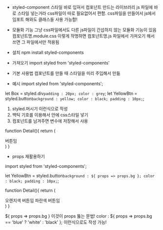 * styled-component
스타일 바로 입혀서 컴포넌트 만드는 라이브러리
js 파일에 바로 스타일 넣는거라 css파일이 따로 필요없어서 편함.
css파일을 만들어서 js에서 임포트 해와도 클래스들 사용 가능함!

* 모듈화 기능
그냥 css파일에서도 다른 js파일이 간섭하지 않는 모듈화 기능이 있음
컴포넌트명.module.css 이렇게 작명하면 컴포넌트명.js 파일에서 가져오기 해서 쓰면 그 파일에서만 적용됨

- 설치
npm install styled-components

- 가져오기
import styled from 'styled-components'

- 기본 사용법
컴포넌트를 만들 때 스타일을 미리 주입해서 만듦

- 예시
import styled from 'styled-components';

let Box = styled.div`
  padding : 20px;
  color : grey
`;
let YellowBtn = styled.button`
  background : yellow;
  color : black;
  padding : 10px;
`;
1) styled.머시기 이런식으로 작성
2) 백틱 기호를 이용해서 안에 css스타일 넣기
3) 컴포넌트를 남겨주면 변수에 저장해서 사용

function Detail(){
  return (
    <div>
      <Box>
        <YellowBtn>버튼임</YellowBtn>
      </Box>
    </div>
  )
}

* props 재활용하기

import styled from 'styled-components';

let YellowBtn = styled.button`
  background : ${ props => props.bg };
  color : black;
  padding : 10px;
`;

function Detail(){
  return (
    <div>
        <YellowBtn bg="orange">오렌지색 버튼임</YellowBtn>
        <YellowBtn bg="blue">파란색 버튼임</YellowBtn>
    </div>
  )
}

 ${ props => props.bg } 이것이 props 뚫는 문법!
 color : ${ props => props.bg == 'blue' ? 'white' : 'black' };
 이런식으로도 작성 가능!